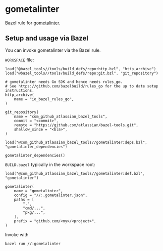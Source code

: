 # gometalinter

Bazel rule for [gometalinter](https://github.com/alecthomas/gometalinter).

## Setup and usage via Bazel

You can invoke gometalinter via the Bazel rule.

`WORKSPACE` file:
```bzl
load("@bazel_tools//tools/build_defs/repo:http.bzl", "http_archive")
load("@bazel_tools//tools/build_defs/repo:git.bzl", "git_repository")

# gometalinter needs Go SDK and hence needs rules_go.
# See https://github.com/bazelbuild/rules_go for the up to date setup instructions.
http_archive(
    name = "io_bazel_rules_go",
)

git_repository(
    name = "com_github_atlassian_bazel_tools",
    commit = "<commit>",
    remote = "https://github.com/atlassian/bazel-tools.git",
    shallow_since = "<bla>",
)

load("@com_github_atlassian_bazel_tools//gometalinter:deps.bzl", "gometalinter_dependencies")

gometalinter_dependencies()
```

`BUILD.bazel` typically in the workspace root:
```bzl
load("@com_github_atlassian_bazel_tools//gometalinter:def.bzl", "gometalinter")

gometalinter(
    name = "gometalinter",
    config = "//:.gometalinter.json",
    paths = [
        ".",
        "cmd/...",
        "pkg/...",
    ],
    prefix = "github.com/<my>/<project>",
)
```
Invoke with
```bash
bazel run //:gometalinter
```
